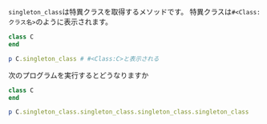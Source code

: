 `singleton_class`は特異クラスを取得するメソッドです。
特異クラスは`#<Class:クラス名>`のように表示されます。

```ruby
class C
end

p C.singleton_class # #<Class:C>と表示される
```

次のプログラムを実行するとどうなりますか

```ruby
class C
end

p C.singleton_class.singleton_class.singleton_class.singleton_class
```
